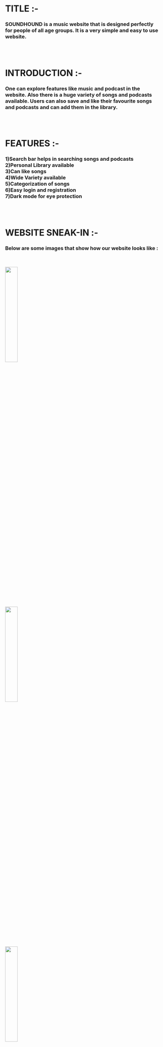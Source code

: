 <h1>TITLE :- </h1>
<h3>
SOUNDHOUND is a music website that is designed perfectly for people of all age groups. It is a very simple and easy to use website. 
</h3></br></br>
<h1>INTRODUCTION :-</h1>
<h3>
One can explore features like music and podcast in the website. Also there is a huge variety of songs and podcasts available. Users can also save and like their favourite songs and podcasts and can add them in the library.
</h3></br></br>
<h1>FEATURES :-</h1>
<h3>
1)Search bar helps in searching songs and podcasts</br>
2)Personal Library available</br>
3)Can like songs</br>
4)Wide Variety available</br>
5)Categorization of songs</br>
6)Easy login and registration</br>
7)Dark mode for eye protection</br>
</h3></br></br>
<h1>WEBSITE SNEAK-IN :-</h1>
<h3>Below are some images that show how our website looks like :</h3>
<br></br>
<img src="../icp-6-group-8-javascript-project-2/Images/one.png" width="28%" height="28%"></br>
<img src="../icp-6-group-8-javascript-project-2/Images/two.png"width="28%" height="28%"></br>
<img src="../icp-6-group-8-javascript-project-2/Images/three.png"width="28%" height="28%"></br>
<img src="../icp-6-group-8-javascript-project-2/Images/four.png"width="28%" height="28%"></br>
<img src="../icp-6-group-8-javascript-project-2/Images/five.png"width="28%" height="28%"></br>
<img src="../icp-6-group-8-javascript-project-2/Images/six.png"width="28%" height="28%"></br>
<img src="../icp-6-group-8-javascript-project-2/Images/seven.png"width="28%" height="28%"></br>
</br></br>
